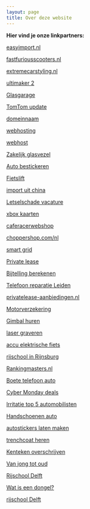 ```yaml
---
layout: page
title: Over deze website
---
```


**Hier vind je onze linkpartners:**

<a href="https://easyimport.nl/bpm-berekenen-aangifte/" target="_blank">easyimport.nl</a>

<a href="https://www.fastfuriousscooters.nl/elektrische-driewielers/" target="_blank">fastfuriousscooters.nl</a>

<a href="https://www.extremecarstyling.nl/wagner-tuning" target="_blank">extremecarstyling.nl</a>

<a href="https://www.cards3dprinting.com/ultimaker/3d-printers/ultimaker-2/" target="_blank">ultimaker 2</a>

<a href="https://www.glasgarage.nl" target="_blank">Glasgarage</a>

<a href="https://www.updatenavigatie.nl" target="_blank">TomTom update</a>

<a href="https://www.easyhost.be/nl/domeinnaam-kopen" target="_blank">domeinnaam</a>

<a href="https://www.combell.com/nl/hosting/webhosting" target="_blank">webhosting</a>

<a href="https://www.transip.nl/webhosting/" target="_blank">webhost</a>

<a href="https://www.breedband.nl/zakelijk-glasvezelinternet/" target="_blank">Zakelijk glasvezel</a>

<a href="https://deltareclame.nl/auto-bestickeren/" target="_blank">Auto bestickeren</a>

<a href="https://www.wheelylift.com/wlp/fietslift/" target="_blank">Fietslift</a>

<a href="https://makong.nl/importeren-uit-china/" target="_blank">import uit china</a>

<a href="https://dlsa.nl/vacature-letselschade/" target="_blank">Letselschade vacature</a>

<a href="https://gamecardsdirect.com/nl-nl/xbox-gift-cards/" target="_blank">xbox kaarten</a>

<a href="https://www.caferacerwebshop.com/nl/merk-specifiek/bmw/bmw-k-series-specials/" target="_blank">caferacerwebshop</a>

<a href="https://www.choppershop.com/nl/multi-fit/stuur-toebehoor/gashendel/" target="_blank">choppershop.com/nl</a>

<a href="https://alfen.com/nl/smart-grids" target="_blank">smart grid</a> 

<a href="https://www.unive.nl/private-lease" target="_blank">Private lease</a> 

<a href="https://service.directlease.nl/hc/nl/articles/115001137085-Hoe-wordt-mijn-netto-bijtelling-berekend-" target="_blank">Bijtelling berekenen</a> 

<a href="https://microfix.nl/telefoon-reparatie/leiden/" target="_blank">Telefoon reparatie Leiden</a> 

<a href="https://www.privatelease-aanbiedingen.nl/" target="_blank">privatelease-aanbiedingen.nl</a> 

<a href="https://www.diks.nl/motorverzekering/" target="_blank">Motorverzekering</a>

<a href="https://www.gearbooker.com/nl/huur-gimbals-51-c" target="_blank">Gimbal huren</a>

<a href="https://www.aluminized.nl/aluminiumbewerking/lasersnijden/laser-graveren/" target="_blank">laser graveren</a>

<a href="https://www.vandijckbikes.nl/nl/accu-elektrische-fiets" target="_blank">accu elektrische fiets</a>

<a href="https://rijbewijssucces.nl/rijschool-rijnsburg/" target="_blank">rijschool in Rijnsburg</a>

<a href="https://rankingmasters.nl/" target="_blank">Rankingmasters.nl</a>

<a href="https://www.boetejuristen.nl/niet-handsfree-bellen/" target="_blank">Boete telefoon auto</a>

<a href="https://www.blackfridaynederland.nl/cyber-monday/" target="_blank">Cyber Monday deals</a>

<a href="https://www.metronieuws.nl/partnerbijdrage/2022/08/grootste-ergernissen-in-het-verkeer-afval-dumpen-smartphone/" target="_blank">Irritatie top 5 automobilisten</a>

<a href="https://www.pothelm.nl/nl/handschoenen/" target="_blank">Handschoenen auto</a>

<a href="https://www.businessstickers.nl/product/maatwerkstickers/autostickers" target="_blank">autostickers laten maken</a>

<a href="https://www.suitableshop.nl/jassen/mantels/" target="_blank">trenchcoat heren</a>

<a href="https://kenteken-overschrijven.nl/" target="_blank">Kenteken overschrijven</a>

<a href="https://www.vanjongtotoud.nl" target="_blank">Van jong tot oud</a>

<a href="https://rijschoolhero.nl/rijschool-delft/" target="_blank">Rijschool Delft</a>

<a href="https://www.aanbiedercheck.nl/wat-is-dongel/" target="_blank">Wat is een dongel?</a>

<a href="https://rijschoolcampus.nl/" target="_blank">rijschool Delft</a>
